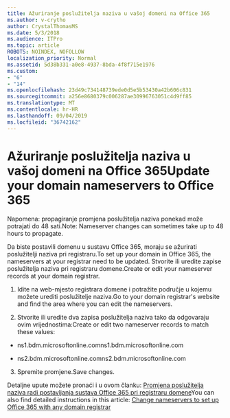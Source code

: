 ```yaml
---
title: Ažuriranje poslužitelja naziva u vašoj domeni na Office 365
ms.author: v-crytho
author: CrystalThomasMS
ms.date: 5/3/2018
ms.audience: ITPro
ms.topic: article
ROBOTS: NOINDEX, NOFOLLOW
localization_priority: Normal
ms.assetid: 5d38b331-a0e8-4937-8bda-4f8f715e1976
ms.custom:
- "6"
- "14"
ms.openlocfilehash: 23d49c734148739ede0d5e5b53430a42b606c831
ms.sourcegitcommit: a256e8680379c006287ae30996763051c4d9ff85
ms.translationtype: MT
ms.contentlocale: hr-HR
ms.lasthandoff: 09/04/2019
ms.locfileid: "36742162"
---
```

# <a name="update-your-domain-nameservers-to-office-365"></a><span data-ttu-id="7e22c-102">Ažuriranje poslužitelja naziva u vašoj domeni na Office 365</span><span class="sxs-lookup"><span data-stu-id="7e22c-102">Update your domain nameservers to Office 365</span></span>

<span data-ttu-id="7e22c-103">Napomena: propagiranje promjena poslužitelja naziva ponekad može potrajati do 48 sati.</span><span class="sxs-lookup"><span data-stu-id="7e22c-103">Note: Nameserver changes can sometimes take up to 48 hours to propagate.</span></span>
  
<span data-ttu-id="7e22c-104">Da biste postavili domenu u sustavu Office 365, moraju se ažurirati poslužitelji naziva pri registraru.</span><span class="sxs-lookup"><span data-stu-id="7e22c-104">To set up your domain in Office 365, the nameservers at your registrar need to be updated.</span></span> <span data-ttu-id="7e22c-105">Stvorite ili uredite zapise poslužitelja naziva pri registraru domene.</span><span class="sxs-lookup"><span data-stu-id="7e22c-105">Create or edit your nameserver records at your domain registrar.</span></span>
  
1. <span data-ttu-id="7e22c-106">Idite na web-mjesto registrara domene i potražite područje u kojemu možete urediti poslužitelje naziva.</span><span class="sxs-lookup"><span data-stu-id="7e22c-106">Go to your domain registrar's website and find the area where you can edit the nameservers.</span></span>

2. <span data-ttu-id="7e22c-107">Stvorite ili uredite dva zapisa poslužitelja naziva tako da odgovaraju ovim vrijednostima:</span><span class="sxs-lookup"><span data-stu-id="7e22c-107">Create or edit two nameserver records to match these values:</span></span>

  - <span data-ttu-id="7e22c-108">ns1.bdm.microsoftonline.com</span><span class="sxs-lookup"><span data-stu-id="7e22c-108">ns1.bdm.microsoftonline.com</span></span>

  - <span data-ttu-id="7e22c-109">ns2.bdm.microsoftonline.com</span><span class="sxs-lookup"><span data-stu-id="7e22c-109">ns2.bdm.microsoftonline.com</span></span>

3. <span data-ttu-id="7e22c-110">Spremite promjene.</span><span class="sxs-lookup"><span data-stu-id="7e22c-110">Save changes.</span></span>

<span data-ttu-id="7e22c-111">Detaljne upute možete pronaći i u ovom članku: [Promjena poslužitelja naziva radi postavljanja sustava Office 365 pri registraru domene](https://docs.microsoft.com/office365/admin/get-help-with-domains/change-nameservers-at-any-domain-registrar)</span><span class="sxs-lookup"><span data-stu-id="7e22c-111">You can also find detailed instructions in this article: [Change nameservers to set up Office 365 with any domain registrar](https://docs.microsoft.com/office365/admin/get-help-with-domains/change-nameservers-at-any-domain-registrar)</span></span>
  